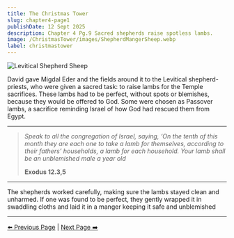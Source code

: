 ```yaml
---
title: The Christmas Tower
slug: chapter4-page1
publishDate: 12 Sept 2025
description: Chapter 4 Pg.9 Sacred shepherds raise spotless lambs.
image: /ChristmasTower/images/ShepherdMangerSheep.webp
label: christmastower
--- 
```


![Levitical Shepherd Sheep](/ChristmasTower/images/ShepherdMangerSheep.webp)

David gave Migdal Eder and the fields around it to the Levitical shepherd-priests, who were given a sacred task: to raise lambs for the Temple sacrifices. These lambs had to be perfect, without spots or blemishes, because they would be offered to God. Some were chosen as Passover lambs, a sacrifice reminding Israel of how God had rescued them from Egypt.

---

> *Speak to all the congregation of Israel, saying, ‘On the tenth of this month they are each one to take a lamb for themselves, according to their fathers’ households, a lamb for each household. Your lamb shall be an unblemished male a year old*
>
> **Exodus 12.3,5**

---

The shepherds worked carefully, making sure the lambs stayed clean and unharmed. If one was found to be perfect, they gently wrapped it in swaddling cloths and laid it in a manger keeping it safe and unblemished

---

[⬅️ Previous Page](chapter3-page2) | [Next Page ➡️](chapter4-page2)
